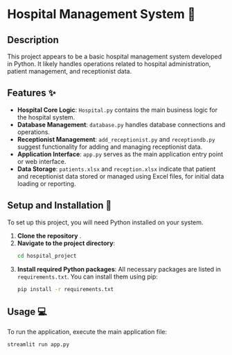 # Hospital Management System 🏥

## Description
This project appears to be a basic hospital management system developed in Python. It likely handles operations related to hospital administration, patient management, and receptionist data.

## Features ✨
- **Hospital Core Logic**: `Hospital.py` contains the main business logic for the hospital system.
- **Database Management**: `database.py` handles database connections and operations.
- **Receptionist Management**: `add_receptionist.py` and `receptiondb.py` suggest functionality for adding and managing receptionist data.
- **Application Interface**: `app.py` serves as the main application entry point or web interface.
- **Data Storage**: `patients.xlsx` and `reception.xlsx` indicate that patient and receptionist data stored or managed using Excel files, for initial data loading or reporting.

## Setup and Installation 🚀
To set up this project, you will need Python installed on your system.

1. **Clone the repository** .
2. **Navigate to the project directory**:
   ```bash
   cd hospital_project
   ```
3. **Install required Python packages**:
   All necessary packages are listed in `requirements.txt`. You can install them using pip:
   ```bash
   pip install -r requirements.txt
   ```

## Usage 💻
To run the application, execute the main application file:
```bash
streamlit run app.py
```
